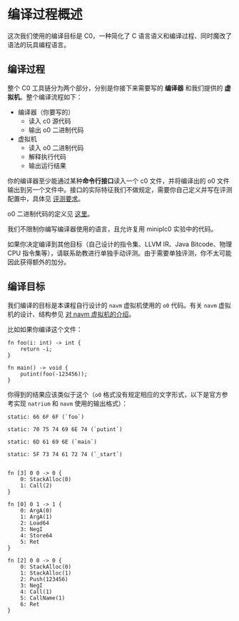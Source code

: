 # 编译过程概述

这次我们使用的编译目标是 C0，一种简化了 C 语言语义和编译过程、同时魔改了语法的玩具编程语言。

## 编译过程

整个 C0 工具链分为两个部分，分别是你接下来需要写的 **编译器** 和我们提供的 **虚拟机**。整个编译流程如下：

- 编译器（你要写的）
  - 读入 c0 源代码
  - 输出 o0 二进制代码
- 虚拟机
  - 读入 o0 二进制代码
  - 解释执行代码
  - 输出运行结果

你的编译器至少能通过某种**命令行接口**读入一个 c0 文件，并将编译出的 o0 文件输出到另一个文件中。接口的实际特征我们不做规定，需要你自己定义并写在评测配置中，具体见 [评测要求](judge.md)。

o0 二进制代码的定义见 [这里](navm/index.md#二进制格式)。

我们不限制你编写编译器使用的语言，且允许复用 miniplc0 实验中的代码。

如果你决定编译到其他目标（自己设计的指令集、LLVM IR、Java Bitcode、物理 CPU 指令集等），请联系助教进行单独手动评测。由于需要单独评测，你不太可能因此获得额外的加分。

## 编译目标

我们编译的目标是本课程自行设计的 `navm` 虚拟机使用的 `o0` 代码。有关 `navm` 虚拟机的设计、结构参见 [对 navm 虚拟机的介绍](navm/index.md)。

比如如果你编译这个文件：

```rust,ignore
fn foo(i: int) -> int {
    return -i;
}

fn main() -> void {
    putint(foo(-123456));
}
```

你得到的结果应该类似于这个（`o0` 格式没有规定相应的文字形式，以下是官方参考实现 `natrium` 和 `navm` 使用的输出格式）：

```
static: 66 6F 6F (`foo`)

static: 70 75 74 69 6E 74 (`putint`)

static: 6D 61 69 6E (`main`)

static: 5F 73 74 61 72 74 (`_start`)


fn [3] 0 0 -> 0 {
    0: StackAlloc(0)
    1: Call(2)
}

fn [0] 0 1 -> 1 {
    0: ArgA(0)
    1: ArgA(1)
    2: Load64
    3: NegI
    4: Store64
    5: Ret
}

fn [2] 0 0 -> 0 {
    0: StackAlloc(0)
    1: StackAlloc(1)
    2: Push(123456)
    3: NegI
    4: Call(1)
    5: CallName(1)
    6: Ret
}
```
